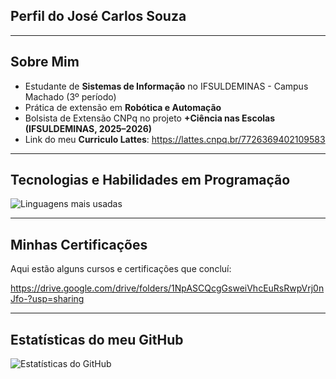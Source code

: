 ## Perfil do José Carlos Souza

---

##  Sobre Mim  

- Estudante de **Sistemas de Informação** no IFSULDEMINAS - Campus Machado (3º período)  
- Prática de extensão em **Robótica e Automação**  
- Bolsista de Extensão CNPq no projeto **+Ciência nas Escolas (IFSULDEMINAS, 2025–2026)**
- Link do meu **Curriculo Lattes**: https://lattes.cnpq.br/7726369402109583 

---

##  Tecnologias e Habilidades em Programação

![Linguagens mais usadas](https://github-readme-stats.vercel.app/api/top-langs/?username=jose1souza&layout=compact&theme=dark)

---

##  Minhas Certificações  
Aqui estão alguns cursos e certificações que concluí:

https://drive.google.com/drive/folders/1NpASCQcgGsweiVhcEuRsRwpVrj0nJfo-?usp=sharing

---

##  Estatísticas do meu GitHub
![Estatísticas do GitHub](https://github-readme-stats.vercel.app/api?username=jose1souza&show_icons=true&theme=dark)
